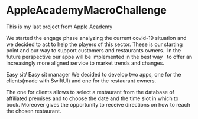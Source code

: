 # AppleAcademyMacroChallenge
This is my last project from Apple Academy

We started the engage phase analyzing the current covid-19 situation and we decided to act to help the players of this sector. These is our starting point and our way to support customers and restaurants owners. 
In the future perspective our apps will be implemented in the best way   to offer an increasingly more aligned service to market trends and changes.

Easy sit/ Easy sit manager
We decided to develop two apps, one for the clients(made with SwiftUI) and one for the restaurant owners.

The one for clients allows to select a restaurant from the database of affiliated premises and to choose the date and the time slot in which to book. Moreover gives the opportunity to receive directions on how to reach the chosen restaurant.
